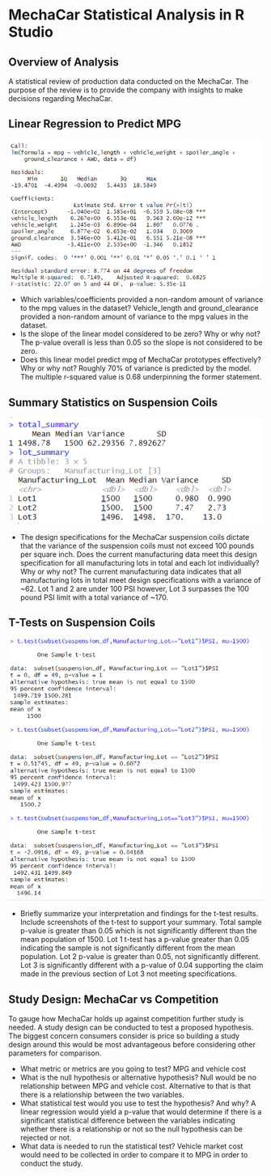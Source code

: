 # MechaCar Statistical Analysis in R Studio
## Overview of Analysis
A statistical review of production data conducted on the MechaCar. The purpose of the review is to provide the company with insights to make decisions regarding MechaCar.
## Linear Regression to Predict MPG
![Dev1]( https://github.com/cmwardcode/MechaCar_Statistical_Analysis/blob/main/Resources/Dev1.png)
* Which variables/coefficients provided a non-random amount of variance to the mpg values in the dataset?
Vehicle_length and ground_clearance provided a non-random amount of variance to the mpg values in the dataset. 
* Is the slope of the linear model considered to be zero? Why or why not?
The p-value overall is less than 0.05 so the slope is not considered to be zero.
* Does this linear model predict mpg of MechaCar prototypes effectively? Why or why not?
Roughly 70% of variance is predicted by the model. The multiple r-squared value is 0.68 underpinning the former statement.
## Summary Statistics on Suspension Coils
![Dev2]( https://github.com/cmwardcode/MechaCar_Statistical_Analysis/blob/main/Resources/Dev2.png)

* The design specifications for the MechaCar suspension coils dictate that the variance of the suspension coils must not exceed 100 pounds per square inch. Does the current manufacturing data meet this design specification for all manufacturing lots in total and each lot individually? Why or why not?
The current manufacturing data indicates that all manufacturing lots in total meet design specifications with a variance of ~62. Lot 1 and 2 are under 100 PSI however, Lot 3 surpasses the 100 pound PSI limit with a total variance of ~170.
## T-Tests on Suspension Coils
![Dev3]( https://github.com/cmwardcode/MechaCar_Statistical_Analysis/blob/main/Resources/Dev3.png)

* Briefly summarize your interpretation and findings for the t-test results. Include screenshots of the t-test to support your summary.
Total sample p-value is greater than 0.05 which is not significantly different than the mean population of 1500.
Lot 1 t-test has a p-value greater than 0.05 indicating the sample is not significantly different from the mean population.
Lot 2 p-value is greater than 0.05, not significantly different.
Lot 3 is significantly different with a p-value of 0.04 supporting the claim made in the previous section of Lot 3 not meeting specifications.

## Study Design: MechaCar vs Competition
To gauge how MechaCar holds up against competition further study is needed. A study design can be conducted to test a proposed hypothesis. The biggest concern consumers consider is price so building a study design around this would be most advantageous before considering other parameters for comparison.
* What metric or metrics are you going to test?
MPG and vehicle cost
* What is the null hypothesis or alternative hypothesis?
Null would be no relationship between MPG and vehicle cost.
Alternative to that is that there is a relationship between the two variables.
* What statistical test would you use to test the hypothesis? And why?
A linear regression would yield a p-value that would determine if there is a significant statistical difference between the variables indicating whether there is a relationship or not so the null hypothesis can be rejected or not. 
* What data is needed to run the statistical test?
Vehicle market cost would need to be collected in order to compare it to MPG in order to conduct the study. 
